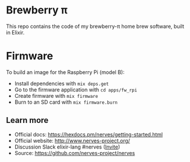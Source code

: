 # Brewberry &pi;

This repo contains the code of my brewberry-&pi; home brew software, built
in Elixir.

# Firmware

To build an image for the Raspberry Pi (model B):

  * Install dependencies with `mix deps.get`
  * Go to the firmware application with `cd apps/fw_rpi`
  * Create firmware with `mix firmware`
  * Burn to an SD card with `mix firmware.burn`

## Learn more

  * Official docs: https://hexdocs.pm/nerves/getting-started.html
  * Official website: http://www.nerves-project.org/
  * Discussion Slack elixir-lang #nerves ([Invite](https://elixir-slackin.herokuapp.com/))
  * Source: https://github.com/nerves-project/nerves
